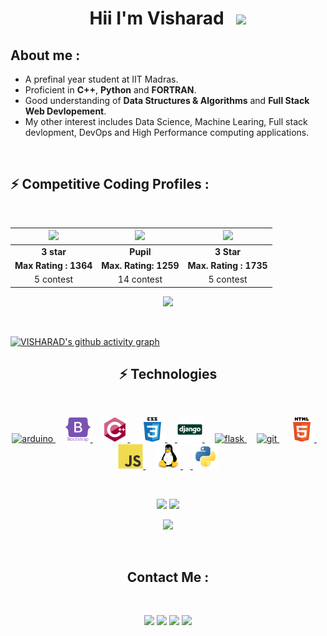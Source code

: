 
<h1 align = 'center'>Hii I'm Visharad &nbsp; <img src="https://media.giphy.com/media/hvRJCLFzcasrR4ia7z/giphy.gif" width="25px"></h1>

## **About me** :
- A prefinal year student at IIT Madras.
- Proficient in  **C++**, **Python** and **FORTRAN**.
- Good understanding of **Data Structures & Algorithms** and **Full Stack Web Devlopement**.
- My other interest includes Data Science, Machine Learing, Full stack devlopment, DevOps and High Performance computing applications. 
<br>
<h2 align = 'left'> ⚡ Competitive Coding Profiles :</h2>
&nbsp &nbsp

| <a><img src = "https://img.shields.io/badge/-LeetCode-FFA116?style=for-the-badge&logo=LeetCode&logoColor=black"></a> | <a><img src = "https://img.shields.io/badge/Codeforces-445f9d?style=for-the-badge&logo=Codeforces&logoColor=white"></a> | <a><img src = "https://img.shields.io/badge/Codechef-%23B92B27.svg?&style=for-the-badge&logo=Codechef&logoColor=white"></a>|
|:---:|:---:|:---:|
|**3 star**|**Pupil**|**3 Star**|
|**Max Rating : 1364**|**Max. Rating: 1259**|**Max. Rating : 1735**|
|5 contest| 14 contest| 5 contest|


<p align = 'center'> <img src = "https://komarev.com/ghpvc/?username=VISHARAD&label=PROFILE+VIEWS"></p>
&nbsp &nbsp

[![VISHARAD's github activity graph](https://activity-graph.herokuapp.com/graph?username=VISHARAD17&theme=react-dark)](https://github.com/VISHARAD17/github-readme-activity-graph)

<h2 align = 'center'> ⚡ Technologies</h2>
&nbsp &nbsp
<p align="center"> <a href="https://www.arduino.cc/" target="_blank"> <img margin-left = 10px src="https://cdn.worldvectorlogo.com/logos/arduino-1.svg" alt="arduino" width="40" height="40"/> </a>&nbsp &nbsp <a href="https://getbootstrap.com" target="_blank"> <img src="https://raw.githubusercontent.com/devicons/devicon/master/icons/bootstrap/bootstrap-plain-wordmark.svg" alt="bootstrap" width="40" height="40"/> </a>&nbsp &nbsp <a href="https://www.w3schools.com/cpp/" target="_blank"> <img src="https://raw.githubusercontent.com/devicons/devicon/master/icons/cplusplus/cplusplus-original.svg" alt="cplusplus" width="40" height="40"/> </a>&nbsp &nbsp <a href="https://www.w3schools.com/css/" target="_blank"> <img src="https://raw.githubusercontent.com/devicons/devicon/master/icons/css3/css3-original-wordmark.svg" alt="css3" width="40" height="40"/> </a>&nbsp &nbsp<a href="https://www.djangoproject.com/" target="_blank"> <img src="https://raw.githubusercontent.com/devicons/devicon/master/icons/django/django-original.svg" alt="django" width="40" height="40"/> </a>&nbsp &nbsp <a href="https://flask.palletsprojects.com/" target="_blank"> <img src="https://www.vectorlogo.zone/logos/pocoo_flask/pocoo_flask-icon.svg" alt="flask" width="40" height="40"/> </a>&nbsp &nbsp <a href="https://git-scm.com/" target="_blank"> <img src="https://www.vectorlogo.zone/logos/git-scm/git-scm-icon.svg" alt="git" width="40" height="40"/> </a>&nbsp &nbsp <a href="https://www.w3.org/html/" target="_blank"> <img src="https://raw.githubusercontent.com/devicons/devicon/master/icons/html5/html5-original-wordmark.svg" alt="html5" width="40" height="40"/> </a>&nbsp &nbsp <a href="https://developer.mozilla.org/en-US/docs/Web/JavaScript" target="_blank"> <img src="https://raw.githubusercontent.com/devicons/devicon/master/icons/javascript/javascript-original.svg" alt="javascript" width="40" height="40"/> </a>&nbsp &nbsp <a href="https://www.linux.org/" target="_blank"> <img src="https://raw.githubusercontent.com/devicons/devicon/master/icons/linux/linux-original.svg" alt="linux" width="40" height="40"/> </a> &nbsp &nbsp<a href="https://www.python.org" target="_blank"> <img src="https://raw.githubusercontent.com/devicons/devicon/master/icons/python/python-original.svg" alt="python" width="40" height="40"/> </a> </p>
&nbsp &nbsp

<p align = "center">
    <a><img heigh = '400' width = '435' src = "https://github-readme-stats.vercel.app/api?username=VISHARAD17&show_icons=true&theme=radical&border_radius=7px&hide_border=true&title_color='#ffffff'&text_color='#ffffff'"></a>
    <a><img heigh = '450' width = '310' src = "https://github-readme-stats.vercel.app/api/top-langs/?username=VISHARAD17&layout=compact&langs_count=12"></a>
</p>

<p align = 'center'> <img src = "https://github-readme-streak-stats.herokuapp.com/?user=VISHARAD17"></p>
&nbsp &nbsp

<h2 align='center'>Contact Me :</h2>
&nbsp &nbsp
<p align = 'center'>
    <a><img src = 'https://img.shields.io/badge/LinkedIn-0077B5?style=for-the-badge&logo=linkedin&logoColor=white'></a>
    <a><img src = 'https://img.shields.io/badge/GitHub-100000?style=for-the-badge&logo=github&logoColor=white'></a>
    <a><img src = "https://img.shields.io/badge/Gmail-D14836?style=for-the-badge&logo=gmail&logoColor=white"></a>
    <a><img src = "https://img.shields.io/badge/website-000000?style=for-the-badge&logo=About.me&logoColor=white"></a>

</p>


